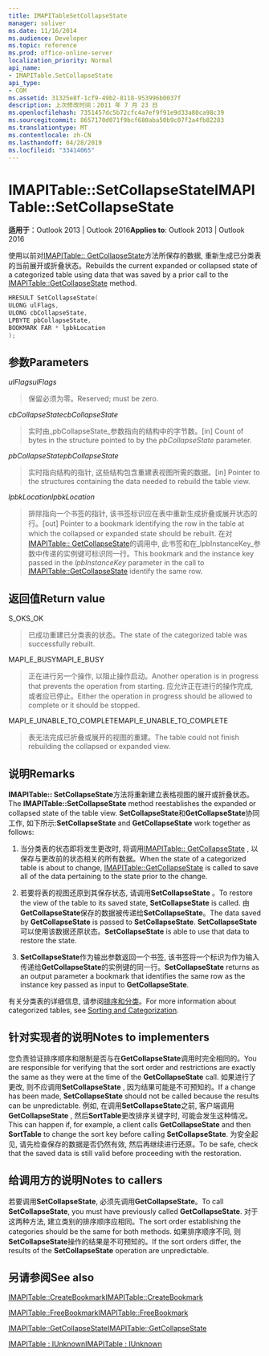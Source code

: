 ```yaml
---
title: IMAPITableSetCollapseState
manager: soliver
ms.date: 11/16/2014
ms.audience: Developer
ms.topic: reference
ms.prod: office-online-server
localization_priority: Normal
api_name:
- IMAPITable.SetCollapseState
api_type:
- COM
ms.assetid: 31325e8f-1cf9-49b2-8118-953996b0037f
description: 上次修改时间：2011 年 7 月 23 日
ms.openlocfilehash: 7351457dc5b72cfc4a7ef9f91e9d33a80ca98c39
ms.sourcegitcommit: 8657170d071f9bcf680aba50b9c07f2a4fb82283
ms.translationtype: MT
ms.contentlocale: zh-CN
ms.lasthandoff: 04/28/2019
ms.locfileid: "33414065"
---
```

# <a name="imapitablesetcollapsestate"></a><span data-ttu-id="0132c-103">IMAPITable::SetCollapseState</span><span class="sxs-lookup"><span data-stu-id="0132c-103">IMAPITable::SetCollapseState</span></span>

  
  
<span data-ttu-id="0132c-104">**适用于**：Outlook 2013 | Outlook 2016</span><span class="sxs-lookup"><span data-stu-id="0132c-104">**Applies to**: Outlook 2013 | Outlook 2016</span></span> 
  
<span data-ttu-id="0132c-105">使用以前对[IMAPITable:: GetCollapseState](imapitable-getcollapsestate.md)方法所保存的数据, 重新生成已分类表的当前展开或折叠状态。</span><span class="sxs-lookup"><span data-stu-id="0132c-105">Rebuilds the current expanded or collapsed state of a categorized table using data that was saved by a prior call to the [IMAPITable::GetCollapseState](imapitable-getcollapsestate.md) method.</span></span> 
  
```cpp
HRESULT SetCollapseState(
ULONG ulFlags,
ULONG cbCollapseState,
LPBYTE pbCollapseState,
BOOKMARK FAR * lpbkLocation
);
```

## <a name="parameters"></a><span data-ttu-id="0132c-106">参数</span><span class="sxs-lookup"><span data-stu-id="0132c-106">Parameters</span></span>

 <span data-ttu-id="0132c-107">_ulFlags_</span><span class="sxs-lookup"><span data-stu-id="0132c-107">_ulFlags_</span></span>
  
> <span data-ttu-id="0132c-108">保留必须为零。</span><span class="sxs-lookup"><span data-stu-id="0132c-108">Reserved; must be zero.</span></span>
    
 <span data-ttu-id="0132c-109">_cbCollapseState_</span><span class="sxs-lookup"><span data-stu-id="0132c-109">_cbCollapseState_</span></span>
  
> <span data-ttu-id="0132c-110">实时由_pbCollapseState_参数指向的结构中的字节数。</span><span class="sxs-lookup"><span data-stu-id="0132c-110">[in] Count of bytes in the structure pointed to by the  _pbCollapseState_ parameter.</span></span> 
    
 <span data-ttu-id="0132c-111">_pbCollapseState_</span><span class="sxs-lookup"><span data-stu-id="0132c-111">_pbCollapseState_</span></span>
  
> <span data-ttu-id="0132c-112">实时指向结构的指针, 这些结构包含重建表视图所需的数据。</span><span class="sxs-lookup"><span data-stu-id="0132c-112">[in] Pointer to the structures containing the data needed to rebuild the table view.</span></span>
    
 <span data-ttu-id="0132c-113">_lpbkLocation_</span><span class="sxs-lookup"><span data-stu-id="0132c-113">_lpbkLocation_</span></span>
  
> <span data-ttu-id="0132c-114">排除指向一个书签的指针, 该书签标识应在表中重新生成折叠或展开状态的行。</span><span class="sxs-lookup"><span data-stu-id="0132c-114">[out] Pointer to a bookmark identifying the row in the table at which the collapsed or expanded state should be rebuilt.</span></span> <span data-ttu-id="0132c-115">在对[IMAPITable:: GetCollapseState](imapitable-getcollapsestate.md)的调用中, 此书签和在_lpbInstanceKey_参数中传递的实例键可标识同一行。</span><span class="sxs-lookup"><span data-stu-id="0132c-115">This bookmark and the instance key passed in the  _lpbInstanceKey_ parameter in the call to [IMAPITable::GetCollapseState](imapitable-getcollapsestate.md) identify the same row.</span></span> 
    
## <a name="return-value"></a><span data-ttu-id="0132c-116">返回值</span><span class="sxs-lookup"><span data-stu-id="0132c-116">Return value</span></span>

<span data-ttu-id="0132c-117">S_OK</span><span class="sxs-lookup"><span data-stu-id="0132c-117">S_OK</span></span> 
  
> <span data-ttu-id="0132c-118">已成功重建已分类表的状态。</span><span class="sxs-lookup"><span data-stu-id="0132c-118">The state of the categorized table was successfully rebuilt.</span></span>
    
<span data-ttu-id="0132c-119">MAPI_E_BUSY</span><span class="sxs-lookup"><span data-stu-id="0132c-119">MAPI_E_BUSY</span></span> 
  
> <span data-ttu-id="0132c-120">正在进行另一个操作, 以阻止操作启动。</span><span class="sxs-lookup"><span data-stu-id="0132c-120">Another operation is in progress that prevents the operation from starting.</span></span> <span data-ttu-id="0132c-121">应允许正在进行的操作完成, 或者应已停止。</span><span class="sxs-lookup"><span data-stu-id="0132c-121">Either the operation in progress should be allowed to complete or it should be stopped.</span></span>
    
<span data-ttu-id="0132c-122">MAPI_E_UNABLE_TO_COMPLETE</span><span class="sxs-lookup"><span data-stu-id="0132c-122">MAPI_E_UNABLE_TO_COMPLETE</span></span> 
  
> <span data-ttu-id="0132c-123">表无法完成已折叠或展开的视图的重建。</span><span class="sxs-lookup"><span data-stu-id="0132c-123">The table could not finish rebuilding the collapsed or expanded view.</span></span>
    
## <a name="remarks"></a><span data-ttu-id="0132c-124">说明</span><span class="sxs-lookup"><span data-stu-id="0132c-124">Remarks</span></span>

<span data-ttu-id="0132c-125">**IMAPITable:: SetCollapseState**方法将重新建立表格视图的展开或折叠状态。</span><span class="sxs-lookup"><span data-stu-id="0132c-125">The **IMAPITable::SetCollapseState** method reestablishes the expanded or collapsed state of the table view.</span></span> <span data-ttu-id="0132c-126">**SetCollapseState**和**GetCollapseState**协同工作, 如下所示:</span><span class="sxs-lookup"><span data-stu-id="0132c-126">**SetCollapseState** and **GetCollapseState** work together as follows:</span></span> 
  
1. <span data-ttu-id="0132c-127">当分类表的状态即将发生更改时, 将调用[IMAPITable:: GetCollapseState](imapitable-getcollapsestate.md) , 以保存与更改前的状态相关的所有数据。</span><span class="sxs-lookup"><span data-stu-id="0132c-127">When the state of a categorized table is about to change, [IMAPITable::GetCollapseState](imapitable-getcollapsestate.md) is called to save all of the data pertaining to the state prior to the change.</span></span> 
    
2. <span data-ttu-id="0132c-128">若要将表的视图还原到其保存状态, 请调用**SetCollapseState** 。</span><span class="sxs-lookup"><span data-stu-id="0132c-128">To restore the view of the table to its saved state, **SetCollapseState** is called.</span></span> <span data-ttu-id="0132c-129">由**GetCollapseState**保存的数据被传递给**SetCollapseState**。</span><span class="sxs-lookup"><span data-stu-id="0132c-129">The data saved by **GetCollapseState** is passed to **SetCollapseState**.</span></span> <span data-ttu-id="0132c-130">**SetCollapseState**可以使用该数据还原状态。</span><span class="sxs-lookup"><span data-stu-id="0132c-130">**SetCollapseState** is able to use that data to restore the state.</span></span> 
    
3. <span data-ttu-id="0132c-131">**SetCollapseState**作为输出参数返回一个书签, 该书签将一个标识为作为输入传递给**GetCollapseState**的实例键的同一行。</span><span class="sxs-lookup"><span data-stu-id="0132c-131">**SetCollapseState** returns as an output parameter a bookmark that identifies the same row as the instance key passed as input to **GetCollapseState**.</span></span>
    
<span data-ttu-id="0132c-132">有关分类表的详细信息, 请参阅[排序和分类](sorting-and-categorization.md)。</span><span class="sxs-lookup"><span data-stu-id="0132c-132">For more information about categorized tables, see [Sorting and Categorization](sorting-and-categorization.md).</span></span> 
  
## <a name="notes-to-implementers"></a><span data-ttu-id="0132c-133">针对实现者的说明</span><span class="sxs-lookup"><span data-stu-id="0132c-133">Notes to implementers</span></span>

<span data-ttu-id="0132c-134">您负责验证排序顺序和限制是否与在**GetCollapseState**调用时完全相同的。</span><span class="sxs-lookup"><span data-stu-id="0132c-134">You are responsible for verifying that the sort order and restrictions are exactly the same as they were at the time of the **GetCollapseState** call.</span></span> <span data-ttu-id="0132c-135">如果进行了更改, 则不应调用**SetCollapseState** , 因为结果可能是不可预知的。</span><span class="sxs-lookup"><span data-stu-id="0132c-135">If a change has been made, **SetCollapseState** should not be called because the results can be unpredictable.</span></span> <span data-ttu-id="0132c-136">例如, 在调用**SetCollapseState**之前, 客户端调用**GetCollapseState** , 然后**SortTable**更改排序关键字时, 可能会发生这种情况。</span><span class="sxs-lookup"><span data-stu-id="0132c-136">This can happen if, for example, a client calls **GetCollapseState** and then **SortTable** to change the sort key before calling **SetCollapseState**.</span></span> <span data-ttu-id="0132c-137">为安全起见, 请先检查保存的数据是否仍然有效, 然后再继续进行还原。</span><span class="sxs-lookup"><span data-stu-id="0132c-137">To be safe, check that the saved data is still valid before proceeding with the restoration.</span></span> 
  
## <a name="notes-to-callers"></a><span data-ttu-id="0132c-138">给调用方的说明</span><span class="sxs-lookup"><span data-stu-id="0132c-138">Notes to callers</span></span>

<span data-ttu-id="0132c-139">若要调用**SetCollapseState**, 必须先调用**GetCollapseState**。</span><span class="sxs-lookup"><span data-stu-id="0132c-139">To call **SetCollapseState**, you must have previously called **GetCollapseState**.</span></span> <span data-ttu-id="0132c-140">对于这两种方法, 建立类别的排序顺序应相同。</span><span class="sxs-lookup"><span data-stu-id="0132c-140">The sort order establishing the categories should be the same for both methods.</span></span> <span data-ttu-id="0132c-141">如果排序顺序不同, 则**SetCollapseState**操作的结果是不可预知的。</span><span class="sxs-lookup"><span data-stu-id="0132c-141">If the sort orders differ, the results of the **SetCollapseState** operation are unpredictable.</span></span> 
  
## <a name="see-also"></a><span data-ttu-id="0132c-142">另请参阅</span><span class="sxs-lookup"><span data-stu-id="0132c-142">See also</span></span>



[<span data-ttu-id="0132c-143">IMAPITable::CreateBookmark</span><span class="sxs-lookup"><span data-stu-id="0132c-143">IMAPITable::CreateBookmark</span></span>](imapitable-createbookmark.md)
  
[<span data-ttu-id="0132c-144">IMAPITable::FreeBookmark</span><span class="sxs-lookup"><span data-stu-id="0132c-144">IMAPITable::FreeBookmark</span></span>](imapitable-freebookmark.md)
  
[<span data-ttu-id="0132c-145">IMAPITable::GetCollapseState</span><span class="sxs-lookup"><span data-stu-id="0132c-145">IMAPITable::GetCollapseState</span></span>](imapitable-getcollapsestate.md)
  
[<span data-ttu-id="0132c-146">IMAPITable : IUnknown</span><span class="sxs-lookup"><span data-stu-id="0132c-146">IMAPITable : IUnknown</span></span>](imapitableiunknown.md)

